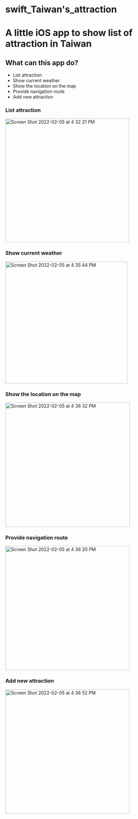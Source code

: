 # swift_Taiwan's_attraction
# A little iOS app to show list of attraction in Taiwan
## What can this app do?
- List attraction
- Show current weather
- Show the location on the map
- Provide navigation route
- Add new attraction

### List attraction
<img width="386" alt="Screen Shot 2022-02-05 at 4 32 21 PM" src="https://user-images.githubusercontent.com/79236612/152636300-d8a6677e-4006-475b-9004-290291a71125.png">

### Show current weather
<img width="380" alt="Screen Shot 2022-02-05 at 4 35 44 PM" src="https://user-images.githubusercontent.com/79236612/152636327-a4b8dfc0-9230-4c31-9f5e-cf3cc5a0426c.png">

### Show the location on the map
<img width="388" alt="Screen Shot 2022-02-05 at 4 36 32 PM" src="https://user-images.githubusercontent.com/79236612/152636349-7774dd54-5303-4c8e-9ef1-a213eddb2f1e.png">

### Provide navigation route
<img width="387" alt="Screen Shot 2022-02-05 at 4 36 20 PM" src="https://user-images.githubusercontent.com/79236612/152636375-40387f99-1233-4528-812b-c4fd1017e009.png">

### Add new attraction
<img width="387" alt="Screen Shot 2022-02-05 at 4 36 52 PM" src="https://user-images.githubusercontent.com/79236612/152636403-8a477217-6945-4db2-a687-9fd0d203c233.png">


